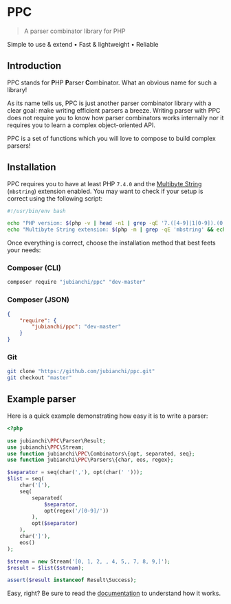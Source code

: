 # PPC

> A parser combinator library for PHP

Simple to use & extend • Fast & lightweight • Reliable

## Introduction

PPC stands for **P**HP **P**arser **C**ombinator. What an obvious name for such a library!

As its name tells us, PPC is just another parser combinator library with a clear goal: make writing efficient parsers a
breeze. Writing parser with PPC does not require you to know how parser combinators works internally nor it requires you
to learn a complex object-oriented API.

PPC is a set of functions which you will love to compose to build complex parsers!

## Installation

PPC requires you to have at least PHP `7.4.0` and the [Multibyte String](https://www.php.net/manual/en/book.mbstring.php)
(`mbstring`) extension enabled. You may want to check if your setup is correct using the following script:

```bash
#!/usr/bin/env bash

echo "PHP version: $(php -v | head -n1 | grep -qE '7.([4-9]|1[0-9]).(0|[1-9][0-9]*)' && echo '✅' || echo '❌')"
echo "Multibyte String extension: $(php -m | grep -qE 'mbstring' && echo '✅' || echo '❌')"
```

Once everything is correct, choose the installation method that best feets your needs:

### Composer (CLI)

```bash
composer require "jubianchi/ppc" "dev-master"
```

### Composer (JSON)

```json
{
    "require": {
        "jubianchi/ppc": "dev-master"
    }
}
```

### Git

```bash
git clone "https://github.com/jubianchi/ppc.git"
git checkout "master"
```

## Example parser

Here is a quick example demonstrating how easy it is to write a parser:

```php
<?php

use jubianchi\PPC\Parser\Result;
use jubianchi\PPC\Stream;
use function jubianchi\PPC\Combinators\{opt, separated, seq};
use function jubianchi\PPC\Parsers\{char, eos, regex};

$separator = seq(char(','), opt(char(' ')));
$list = seq(
    char('['),
    seq(
        separated(
            $separator,
            opt(regex('/[0-9]/'))
        ),
        opt($separator)
    ),
    char(']'),
    eos()
);

$stream = new Stream('[0, 1, 2, , 4, 5,, 7, 8, 9,]');
$result = $list($stream);

assert($result instanceof Result\Success);
```

Easy, right? Be sure to read the [documentation](https://jubianchi.github.io/ppc) to understand how it works.
